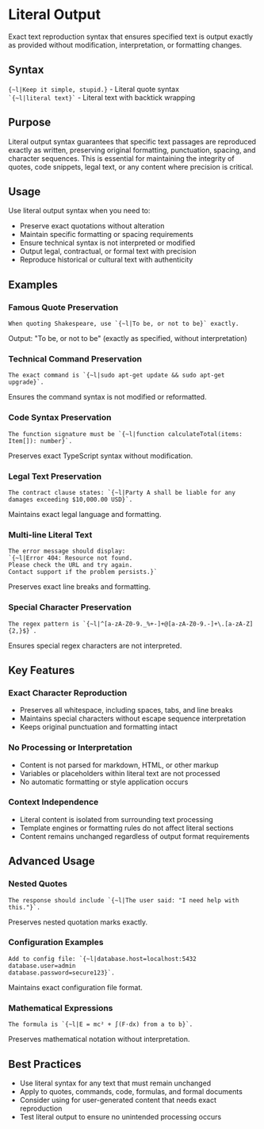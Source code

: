 # Literal Output
Exact text reproduction syntax that ensures specified text is output exactly as provided without modification, interpretation, or formatting changes.

## Syntax
`{~l|Keep it simple, stupid.}` - Literal quote syntax  
`` `{~l|literal text}` `` - Literal text with backtick wrapping

## Purpose
Literal output syntax guarantees that specific text passages are reproduced exactly as written, preserving original formatting, punctuation, spacing, and character sequences. This is essential for maintaining the integrity of quotes, code snippets, legal text, or any content where precision is critical.

## Usage
Use literal output syntax when you need to:
- Preserve exact quotations without alteration
- Maintain specific formatting or spacing requirements
- Ensure technical syntax is not interpreted or modified
- Output legal, contractual, or formal text with precision
- Reproduce historical or cultural text with authenticity

## Examples

### Famous Quote Preservation
```example
When quoting Shakespeare, use `{~l|To be, or not to be}` exactly.
```
Output: "To be, or not to be" (exactly as specified, without interpretation)

### Technical Command Preservation
```example
The exact command is `{~l|sudo apt-get update && sudo apt-get upgrade}`.
```
Ensures the command syntax is not modified or reformatted.

### Code Syntax Preservation
```example
The function signature must be `{~l|function calculateTotal(items: Item[]): number}`.
```
Preserves exact TypeScript syntax without modification.

### Legal Text Preservation
```example
The contract clause states: `{~l|Party A shall be liable for any damages exceeding $10,000.00 USD}`.
```
Maintains exact legal language and formatting.

### Multi-line Literal Text
```example
The error message should display:
`{~l|Error 404: Resource not found.
Please check the URL and try again.
Contact support if the problem persists.}`
```
Preserves exact line breaks and formatting.

### Special Character Preservation
```example
The regex pattern is `{~l|^[a-zA-Z0-9._%+-]+@[a-zA-Z0-9.-]+\.[a-zA-Z]{2,}$}`.
```
Ensures special regex characters are not interpreted.

## Key Features

### Exact Character Reproduction
- Preserves all whitespace, including spaces, tabs, and line breaks
- Maintains special characters without escape sequence interpretation  
- Keeps original punctuation and formatting intact

### No Processing or Interpretation
- Content is not parsed for markdown, HTML, or other markup
- Variables or placeholders within literal text are not processed
- No automatic formatting or style application occurs

### Context Independence  
- Literal content is isolated from surrounding text processing
- Template engines or formatting rules do not affect literal sections
- Content remains unchanged regardless of output format requirements

## Advanced Usage

### Nested Quotes
```example
The response should include `{~l|The user said: "I need help with this."}`.
```
Preserves nested quotation marks exactly.

### Configuration Examples
```example
Add to config file: `{~l|database.host=localhost:5432
database.user=admin
database.password=secure123}`.
```
Maintains exact configuration file format.

### Mathematical Expressions
```example
The formula is `{~l|E = mc² + ∫(F·dx) from a to b}`.
```
Preserves mathematical notation without interpretation.

## Best Practices
- Use literal syntax for any text that must remain unchanged
- Apply to quotes, commands, code, formulas, and formal documents
- Consider using for user-generated content that needs exact reproduction
- Test literal output to ensure no unintended processing occurs
